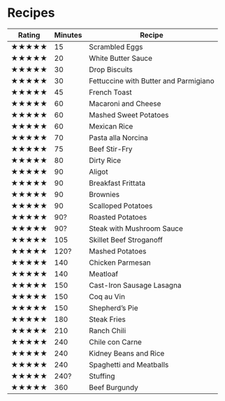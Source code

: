 # Recipes

Rating | Minutes | Recipe
--- | --- | ---
★★★★★ | 15 | Scrambled Eggs
★★★★★ | 20 | White Butter Sauce
★★★★★ | 30 | Drop Biscuits
★★★★★ | 30 | Fettuccine with Butter and Parmigiano
★★★★★ | 45 | French Toast
★★★★★ | 60 | Macaroni and Cheese
★★★★★ | 60 | Mashed Sweet Potatoes
★★★★★ | 60 | Mexican Rice
★★★★★ | 70 | Pasta alla Norcina
★★★★★ | 75 | Beef Stir-Fry
★★★★★ | 80 | Dirty Rice
★★★★★ | 90 | Aligot
★★★★★ | 90 | Breakfast Frittata
★★★★★ | 90 | Brownies
★★★★★ | 90 | Scalloped Potatoes
★★★★★ | 90? | Roasted Potatoes
★★★★★ | 90? | Steak with Mushroom Sauce
★★★★★ | 105 | Skillet Beef Stroganoff
★★★★★ | 120? | Mashed Potatoes
★★★★★ | 140 | Chicken Parmesan
★★★★★ | 140 | Meatloaf
★★★★★ | 150 | Cast-Iron Sausage Lasagna
★★★★★ | 150 | Coq au Vin
★★★★★ | 150 | Shepherd’s Pie
★★★★★ | 180 | Steak Fries
★★★★★ | 210 | Ranch Chili
★★★★★ | 240 | Chile con Carne
★★★★★ | 240 | Kidney Beans and Rice
★★★★★ | 240 | Spaghetti and Meatballs
★★★★★ | 240? | Stuffing
★★★★★ | 360 | Beef Burgundy
